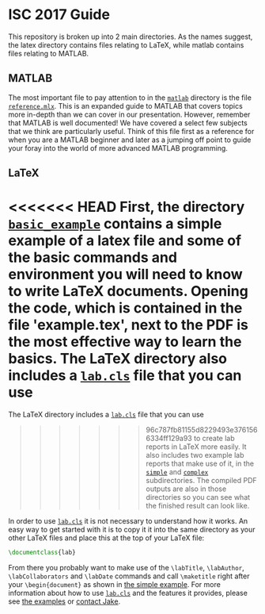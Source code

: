 ISC 2017 Guide
==============

This repository is broken up into 2 main directories. As the names suggest, the
latex directory contains files relating to LaTeX, while matlab contains files
relating to MATLAB.


MATLAB
------
The most important file to pay attention to in the [`matlab`](matlab) directory
is the file [`reference.mlx`](matlab/reference.mlx). This is an expanded guide
to MATLAB that covers topics more in-depth than we can cover in our
presentation. However, remember that MATLAB is well documented! We have covered
a select few subjects that we think are particularly useful. Think of this file
first as a reference for when you are a MATLAB beginner and later as a jumping
off point to guide your foray into the world of more advanced MATLAB
programming.

LaTeX
-----
<<<<<<< HEAD
First, the directory [`basic_example`](latex/basic_example/) contains a simple example of a latex file
and some of the basic commands and environment you will need to know to write
LaTeX documents. Opening the code, which is contained in the file 'example.tex',
next to the PDF is the most effective way to learn the basics. 
The LaTeX directory also includes a [`lab.cls`](latex/lab.cls) file that you can use
=======
The LaTeX directory includes a [`lab.cls`](latex/lab.cls) file that you can use
>>>>>>> 96c787fb81155d8229493e3761566334ff129a93
to create lab reports in LaTeX more easily. It also includes two example lab
reports that make use of it, in the [`simple`](latex/simple) and
[`complex`](latex/complex) subdirectories. The compiled PDF outputs are also in
those directories so you can see what the finished result can look like.

In order to use [`lab.cls`](latex/lab.cls) it is not necessary to understand
how it works. An easy way to get started with it is to copy it it into the same
directory as your other LaTeX files and place this at the top of your LaTeX
file:
```latex
\documentclass{lab}
```
From there you probably want to make use of the `\labTitle`, `\labAuthor`,
`\labCollaborators` and `\labDate` commands and call `\maketitle` right after
your `\begin{document}` as shown in [the simple
example](latex/simple/simple.tex). For more information about how to use
[`lab.cls`](latex/lab.cls) and the features it provides, please see [the
examples](latex) or [contact Jake](mailto:waksbaum@princeton.edu).
